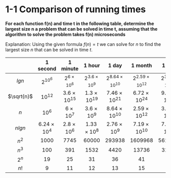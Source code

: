# 1-1 Comparison of running times
**For each function f(n) and time t in the following table, determine the largest size n a problem that can be solved in time t, assuming that the algorithm to solve the problem takes f(n) microseconds**

Explanation: Using the given formula $f(n) = t$ we can solve for $n$ to find the largest size $n$ that can be solved in time $t$. 

|            |  1 second  |  1 minute  |   1 hour   |   1 day    |  1 month   |   1 year   | 1 century  |
|:----------:|:----------:|:----------:|:----------:|:----------:|:----------:|:----------:|:----------:|
|  $lgn$   |$2^{10^6}$|$2^{6 \times 10^{6}}$|$2^{3.6 \times 10^{9}}$|$2^{8.64 \times 10^{10}}$|$2^{2.59 \times 10^{12}}$|$2^{3.15 \times 10^{13}}$|$2^{3.15 \times 10^{15}}$|
|$\sqrt{n}$|$10^{12}$ |$3.6 \times 10 ^{15}$|$1.3 \times 10^{19}$|$7.46 \times 10^{21}$|$6.72 \times 10^{24}$|$9.95 \times 10^{26}$|$9.95 \times 10^{30}$|
|   $n$    |$10^6$|$6 \times 10 ^{7}$|$3.6 \times 10 ^{9}$|$8.64 \times 10 ^{10}$|$2.59 \times 10 ^{12}$|$3.15 \times 10 ^{13}$|$3.15 \times 10 ^{15}$|
|  $nlgn$  |$6.24 \times 10 ^{4}$|$2.8 \times 10 ^{6}$|$1.33 \times 10 ^{8}$|$2.76 \times 10 ^{9}$|$7.19 \times 10 ^{10}$|$7.98 \times 10 ^{11}$|$6.86 \times 10 ^{13}$|
|  $n^2$   |$1000$|$7745$|$60000$|$293938$|$1609968$|$5615692$|$56156922$|
|  $n^3$   |$100$|$391$|$1532$|$4420$|$13736$|$31593$|$146645$|
|  $2^n$   |$19$|$25$|$31$|$36$|$41$|$44$|$51$|
|   $n!$   |$9$|$11$|$12$|$13$|$15$|$16$|$17$|